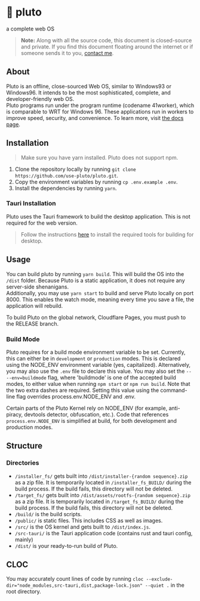 # 🌌 pluto
a complete web OS
> **Note:** Along with all the source code, this document is closed-source and private. If you find this document floating around the internet or if someone sends it to you, [contact me](https://stretch.wtf/contact).
## About
Pluto is an offline, close-sourced Web OS, similar to Windows93 or Windows96. It intends to be the most sophisticated, complete, and developer-friendly web OS.  
Pluto programs run under the program runtime (codename 41worker), which is comparable to WRT for Windows 96. These applications run in workers to improve speed, security, and convenience. To learn more, visit [the docs page](https://learn.d.pluto.stretch.wtf/api/41worker).
## Installation
> Make sure you have yarn installed. Pluto does not support npm.
1. Clone the repository locally by running `git clone https://github.com/use-pluto/pluto.git`.
2. Copy the environment variables by running `cp .env.example .env`.
3. Install the dependencies by running `yarn`.
### Tauri Installation
Pluto uses the Tauri framework to build the desktop application.
This is not required for the web version.  
> Follow the instructions [here](https://tauri.app/v1/guides/getting-started/prerequisites) to install the required tools for building for desktop.
## Usage
You can build pluto by running `yarn build`.
This will build the OS into the `/dist` folder.
Because Pluto is a static application, it does not require any server-side shenanigans.  
Additionally, you may use `yarn start` to build and serve Pluto locally on port 8000.
This enables the watch mode, meaning every time you save a file, the application will rebuild.

To build Pluto on the global network, Cloudflare Pages, you must push to the RELEASE branch.

### Build Mode
Pluto requires for a build mode environment variable to be set. Currently, this can either be in `development` or `production` modes.
This is declared using the NODE_ENV environment variable (yes, capitalized).
Alternatively, you may also use the `.env` file to declare this value. You may also set the `-- --env=buildmode` flag, where 'buildmode' is one of the accepted build modes, to either value when running `npm start` or `npm run build`. Note that the two extra dashes are required.
Setting this value using the command-line flag overrides process.env.NODE_ENV and .env.

Certain parts of the Pluto Kernel rely on NODE_ENV (for example, anti-piracy, devtools detector, obfuscation, etc.).
Code that references `process.env.NODE_ENV` is simplified at build, for both development and production modes.

## Structure
### Directories
* `/installer_fs/` gets built into `/dist/installer-{random sequence}.zip` as a zip file. It is temporarily located in `/installer_fs_BUILD/` during the build process. If the build fails, this directory will not be deleted.
* `/target_fs/` gets built into `/dist/assets/rootfs-{random sequence}.zip` as a zip file. It is temporarily located in `/target_fs_BUILD/` during the build process. If the build fails, this directory will not be deleted.
* `/build/` is the build scripts.  
* `/public/` is static files. This includes CSS as well as images.  
* `/src/` is the OS kernel and gets built to `/dist/index.js`.  
* `/src-tauri/` is the Tauri application code (contains rust and tauri config, mainly)  
* `/dist/` is your ready-to-run build of Pluto.  

## CLOC
You may accurately count lines of code by running `cloc --exclude-dir="node_modules,src-tauri,dist,package-lock.json" --quiet .` in the root directory.